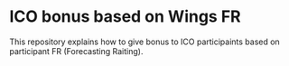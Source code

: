 # ICO bonus based on Wings FR

This repository explains how to give bonus to ICO participaints based on participant FR (Forecasting Raiting).
